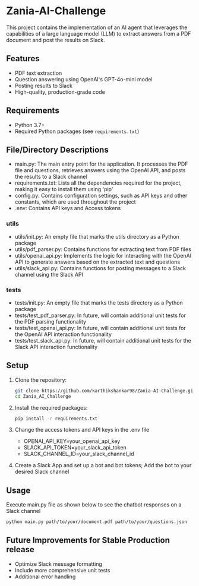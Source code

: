 # Zania-AI-Challenge

This project contains the implementation of an AI agent that leverages the capabilities of a large language model (LLM) to extract answers from a PDF document and post the results on Slack.

## Features
- PDF text extraction
- Question answering using OpenAI's GPT-4o-mini model
- Posting results to Slack
- High-quality, production-grade code

## Requirements
- Python 3.7+
- Required Python packages (see `requirements.txt`)

## File/Directory Descriptions
- main.py: The main entry point for the application. It processes the PDF file and questions, retrieves answers using the OpenAI API, and posts the results to a Slack channel
- requirements.txt: Lists all the dependencies required for the project, making it easy to install them using 'pip'
- config.py: Contains configuration settings, such as API keys and other constants, which are used throughout the project
- .env: Contains API keys and Access tokens

###  utils
- utils/init.py: An empty file that marks the utils directory as a Python package
- utils/pdf_parser.py: Contains functions for extracting text from PDF files
- utils/openai_api.py: Implements the logic for interacting with the OpenAI API to generate answers based on the extracted text and questions
- utils/slack_api.py: Contains functions for posting messages to a Slack channel using the Slack API

###  tests
- tests/init.py: An empty file that marks the tests directory as a Python package
- tests/test_pdf_parser.py: In future, will contain additional unit tests for the PDF parsing functionality
- tests/test_openai_api.py: In future, will contain additional unit tests for the OpenAI API interaction functionality
- tests/test_slack_api.py: In future, will contain additional unit tests for the Slack API interaction functionality

## Setup
1. Clone the repository:
   ```bash
   git clone https://github.com/karthikshankar98/Zania-AI-Challenge.git
   cd Zania_AI_Challenge
   ```
2. Install the required packages:
   ```bash
   pip install -r requirements.txt
   ```
3. Change the access tokens and API keys in the .env file
   - OPENAI_API_KEY=your_openai_api_key
   - SLACK_API_TOKEN=your_slack_api_token
   - SLACK_CHANNEL_ID=your_slack_channel_id

4. Create a Slack App and set up a bot and bot tokens; Add the bot to your desired Slack channel

## Usage
   Execute main.py file as shown below to see the chatbot responses on a Slack channel
   ```bash
   python main.py path/to/your/document.pdf path/to/your/questions.json
   ```
## Future Improvements for Stable Production release
- Optimize Slack message formatting
- Include more comprehensive unit tests
- Additional error handling
